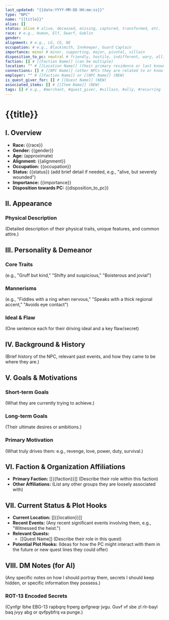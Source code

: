 ```yaml
---
last_updated: "{{date:YYYY-MM-DD HH:mm:ss}}"
type: "NPC"
name: "{{title}}"
alias: []
status: alive # alive, deceased, missing, captured, transformed, etc.
race: # e.g., Human, Elf, Dwarf, Goblin
gender:
alignment: # e.g., LG, CG, NE
occupation: # e.g., Blacksmith, Innkeeper, Guard Captain
importance: minor # minor, supporting, major, pivotal, villain
disposition_to_pc: neutral # friendly, hostile, indifferent, wary, allied, antagonistic, etc.
faction: [] # [[Faction Name]] (can be multiple)
location: "" # [[Location Name]] (their primary residence or last known location)
connections: [] # [[NPC Name]] (other NPCs they are related to or know well)
employer: "" # [[Faction Name]] or [[NPC Name]] (NEW)
is_quest_giver_for: [] # [[Quest Name]] (NEW)
associated_items: [] # [[Item Name]] (NEW)
tags: [] # e.g., #merchant, #quest_giver, #villain, #ally, #recurring
---
```

# {{title}}

## I. Overview
* **Race:** {{race}}
* **Gender:** {{gender}}
* **Age:** (approximate)
* **Alignment:** {{alignment}}
* **Occupation:** {{occupation}}
* **Status:** {{status}} (add brief detail if needed, e.g., "alive, but severely wounded")
* **Importance:** {{importance}}
* **Disposition towards PC:** {{disposition_to_pc}}

## II. Appearance
### Physical Description
(Detailed description of their physical traits, unique features, and common attire.)

## III. Personality & Demeanor
### Core Traits
(e.g., "Gruff but kind," "Shifty and suspicious," "Boisterous and jovial")
### Mannerisms
(e.g., "Fiddles with a ring when nervous," "Speaks with a thick regional accent," "Avoids eye contact")
### Ideal & Flaw
(One sentence each for their driving ideal and a key flaw/secret)

## IV. Background & History
(Brief history of the NPC, relevant past events, and how they came to be where they are.)

## V. Goals & Motivations
### Short-term Goals
(What they are currently trying to achieve.)
### Long-term Goals
(Their ultimate desires or ambitions.)
### Primary Motivation
(What truly drives them: e.g., revenge, love, power, duty, survival.)

## VI. Faction & Organization Affiliations
* **Primary Faction:** [[{{faction}}]] (Describe their role within this faction)
* **Other Affiliations:** (List any other groups they are loosely associated with)

## VII. Current Status & Plot Hooks
* **Current Location:** [[{{location}}]]
* **Recent Events:** (Any recent significant events involving them, e.g., "Witnessed the heist.")
* **Relevant Quests:**
    * [[Quest Name]] (Describe their role in this quest)
* **Potential Plot Hooks:** (Ideas for how the PC might interact with them in the future or new quest lines they could offer)

## VIII. DM Notes (for AI)
(Any specific notes on how I should portray them, secrets I should keep hidden, or specific information they possess.)

### ROT-13 Encoded Secrets
(Cynfgr lbhe EBG-13 rapbqrq frperg qvfgneqr jvgu. Guvf vf sbe zl rlr-bayl baq jvyy abg or qvfpybfrq va punge.)